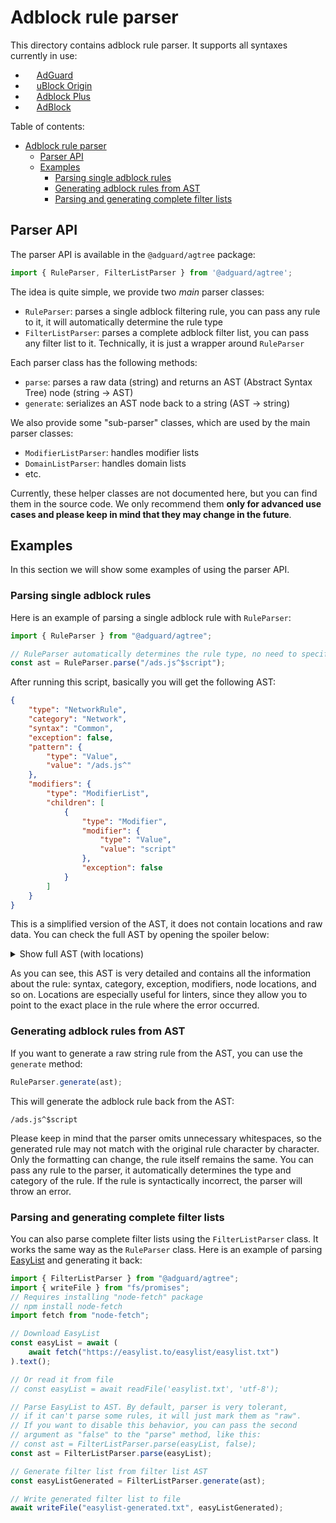 # Adblock rule parser

This directory contains adblock rule parser. It supports all syntaxes
currently in use:

- <img src="https://cdn.adguard.com/website/github.com/AGLint/adg_logo.svg" width="14px"> [AdGuard][adg-url]
- <img src="https://cdn.adguard.com/website/github.com/AGLint/ubo_logo.svg" width="14px"> [uBlock Origin][ubo-url]
- <img src="https://cdn.adguard.com/website/github.com/AGLint/abp_logo.svg" width="14px"> [Adblock Plus][abp-url]
- <img src="https://cdn.adguard.com/website/github.com/AGLint/ab_logo.svg" width="14px"> [AdBlock][ab-url]

Table of contents:

- [Adblock rule parser](#adblock-rule-parser)
    - [Parser API](#parser-api)
    - [Examples](#examples)
        - [Parsing single adblock rules](#parsing-single-adblock-rules)
        - [Generating adblock rules from AST](#generating-adblock-rules-from-ast)
        - [Parsing and generating complete filter lists](#parsing-and-generating-complete-filter-lists)

[ab-url]: https://getadblock.com
[abp-url]: https://adblockplus.org
[adg-url]: https://adguard.com
[ubo-url]: https://github.com/gorhill/uBlock

## Parser API

The parser API is available in the `@adguard/agtree` package:

```ts
import { RuleParser, FilterListParser } from '@adguard/agtree';
```

The idea is quite simple, we provide two *main* parser classes:

- `RuleParser`: parses a single adblock filtering rule, you can pass any rule to it, it will automatically determine the
  rule type
- `FilterListParser`: parses a complete adblock filter list, you can pass any filter list to it. Technically, it is just
  a wrapper around `RuleParser`

Each parser class has the following methods:

- `parse`: parses a raw data (string) and returns an AST (Abstract Syntax Tree) node (string &#8594; AST)
- `generate`: serializes an AST node back to a string (AST &#8594; string)

We also provide some "sub-parser" classes, which are used by the main parser classes:

- `ModifierListParser`: handles modifier lists
- `DomainListParser`: handles domain lists
- etc.

Currently, these helper classes are not documented here, but you can find them in the source code. We only recommend
them **only for advanced use cases and please keep in mind that they may change in the future**.

## Examples

In this section we will show some examples of using the parser API.

### Parsing single adblock rules

Here is an example of parsing a single adblock rule with `RuleParser`:

```typescript
import { RuleParser } from "@adguard/agtree";

// RuleParser automatically determines the rule type, no need to specify it
const ast = RuleParser.parse("/ads.js^$script");
```

After running this script, basically you will get the following AST:

```json
{
    "type": "NetworkRule",
    "category": "Network",
    "syntax": "Common",
    "exception": false,
    "pattern": {
        "type": "Value",
        "value": "/ads.js^"
    },
    "modifiers": {
        "type": "ModifierList",
        "children": [
            {
                "type": "Modifier",
                "modifier": {
                    "type": "Value",
                    "value": "script"
                },
                "exception": false
            }
        ]
    }
}
```

This is a simplified version of the AST, it does not contain locations and raw data. You can check the full AST by
opening the spoiler below:

<details>
<summary>Show full AST (with locations)</summary>

```json
{
    "type": "NetworkRule",
    "loc": {
        "start": {
            "offset": 0,
            "line": 1,
            "column": 1
        },
        "end": {
            "offset": 15,
            "line": 1,
            "column": 16
        }
    },
    "raws": {
        "text": "/ads.js^$script"
    },
    "category": "Network",
    "syntax": "Common",
    "exception": false,
    "pattern": {
        "type": "Value",
        "loc": {
            "start": {
                "offset": 0,
                "line": 1,
                "column": 1
            },
            "end": {
                "offset": 8,
                "line": 1,
                "column": 9
            }
        },
        "value": "/ads.js^"
    },
    "modifiers": {
        "type": "ModifierList",
        "loc": {
            "start": {
                "offset": 9,
                "line": 1,
                "column": 10
            },
            "end": {
                "offset": 15,
                "line": 1,
                "column": 16
            }
        },
        "children": [
            {
                "type": "Modifier",
                "loc": {
                    "start": {
                        "offset": 9,
                        "line": 1,
                        "column": 10
                    },
                    "end": {
                        "offset": 15,
                        "line": 1,
                        "column": 16
                    }
                },
                "modifier": {
                    "type": "Value",
                    "loc": {
                        "start": {
                            "offset": 9,
                            "line": 1,
                            "column": 10
                        },
                        "end": {
                            "offset": 15,
                            "line": 1,
                            "column": 16
                        }
                    },
                    "value": "script"
                },
                "exception": false
            }
        ]
    }
}
```

</details>

As you can see, this AST is very detailed and contains all the information about the rule: syntax, category, exception,
modifiers, node locations, and so on. Locations are especially useful for linters, since they allow you to point to the
exact place in the rule where the error occurred.

### Generating adblock rules from AST

If you want to generate a raw string rule from the AST, you can use the `generate` method:

```typescript
RuleParser.generate(ast);
```

This will generate the adblock rule back from the AST:

```adblock
/ads.js^$script
```

Please keep in mind that the parser omits unnecessary whitespaces, so the generated rule may not match with the original
rule character by character. Only the formatting can change, the rule itself remains the same. You can pass any rule to
the parser, it automatically determines the type and category of the rule. If the rule is syntactically incorrect, the
parser will throw an error.

### Parsing and generating complete filter lists

You can also parse complete filter lists using the `FilterListParser` class. It works the same way as the `RuleParser`
class. Here is an example of parsing [EasyList](https://easylist.to/easylist/easylist.txt) and generating it back:

```typescript
import { FilterListParser } from "@adguard/agtree";
import { writeFile } from "fs/promises";
// Requires installing "node-fetch" package
// npm install node-fetch
import fetch from "node-fetch";

// Download EasyList
const easyList = await (
    await fetch("https://easylist.to/easylist/easylist.txt")
).text();

// Or read it from file
// const easyList = await readFile('easylist.txt', 'utf-8');

// Parse EasyList to AST. By default, parser is very tolerant,
// if it can't parse some rules, it will just mark them as "raw".
// If you want to disable this behavior, you can pass the second
// argument as "false" to the "parse" method, like this:
// const ast = FilterListParser.parse(easyList, false);
const ast = FilterListParser.parse(easyList);

// Generate filter list from filter list AST
const easyListGenerated = FilterListParser.generate(ast);

// Write generated filter list to file
await writeFile("easylist-generated.txt", easyListGenerated);
```
